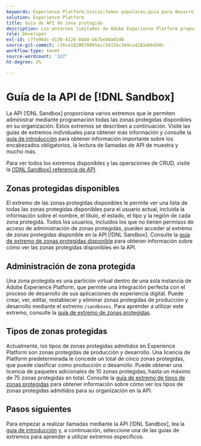 ```yaml
---
keywords: Experience Platform;inicio;temas populares;guía para desarrolladores de espacios aislados
solution: Experience Platform
title: Guía de API de zona protegida
description: Los entornos limitados de Adobe Experience Platform proporcionan entornos de desarrollo aislados que le permiten probar funciones, ejecutar experimentos y realizar configuraciones personalizadas sin afectar al entorno de producción.
role: Developer
exl-id: c77e96dc-d138-4126-bbb0-b67beb0a02d6
source-git-commit: c16ce1020670065ecc5415bc3e9ca428adbbd50c
workflow-type: tm+mt
source-wordcount: '327'
ht-degree: 2%

---
```


# Guía de la API de [!DNL Sandbox]

La API [!DNL Sandbox] proporciona varios extremos que le permiten administrar mediante programación todas las zonas protegidas disponibles en su organización. Estos extremos se describen a continuación. Visite las guías de extremos individuales para obtener más información y consulte la [guía de introducción](./getting-started.md) para obtener información importante sobre los encabezados obligatorios, la lectura de llamadas de API de muestra y mucho más.

Para ver todos los extremos disponibles y las operaciones de CRUD, visite la [[!DNL Sandbox] referencia de API](https://www.adobe.io/experience-platform-apis/references/sandbox).

## Zonas protegidas disponibles

El extremo de las zonas protegidas disponibles le permite ver una lista de todas las zonas protegidas disponibles para el usuario actual, incluida la información sobre el nombre, el título, el estado, el tipo y la región de cada zona protegida. Todos los usuarios, incluidos los que no tienen permisos de acceso de administración de zonas protegidas, pueden acceder al extremo de zonas protegidas disponible en la API [!DNL Sandbox]. Consulte la [guía de extremo de zonas protegidas disponible](./available.md) para obtener información sobre cómo ver las zonas protegidas disponibles en la API.

## Administración de zona protegida

Una zona protegida es una partición virtual dentro de una sola instancia de Adobe Experience Platform, que permite una integración perfecta con el proceso de desarrollo de sus aplicaciones de experiencia digital. Puede crear, ver, editar, restablecer y eliminar zonas protegidas de producción y desarrollo mediante el extremo `/sandboxes`. Para aprender a utilizar este extremo, consulte la [guía de extremo de zonas protegidas](./sandboxes.md).

## Tipos de zonas protegidas

Actualmente, los tipos de zonas protegidas admitidos en Experience Platform son zonas protegidas de producción y desarrollo. Una licencia de Platform predeterminada le concede un total de cinco zonas protegidas, que puede clasificar como producción o desarrollo. Puede obtener una licencia de paquetes adicionales de 10 zonas protegidas, hasta un máximo de 75 zonas protegidas en total. Consulte la [guía de extremo de tipos de zonas protegidas](./types.md) para obtener información sobre cómo ver los tipos de zonas protegidas admitidos para su organización en la API.

## Pasos siguientes

Para empezar a realizar llamadas mediante la API [!DNL Sandbox], lea la [guía de introducción](./getting-started.md) y, a continuación, seleccione una de las guías de extremos para aprender a utilizar extremos específicos.
